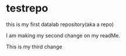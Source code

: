 # testrepo
this is my first datalab repository(aka a repo)

 I am making my second change on my readMe. 
 
This is my third change